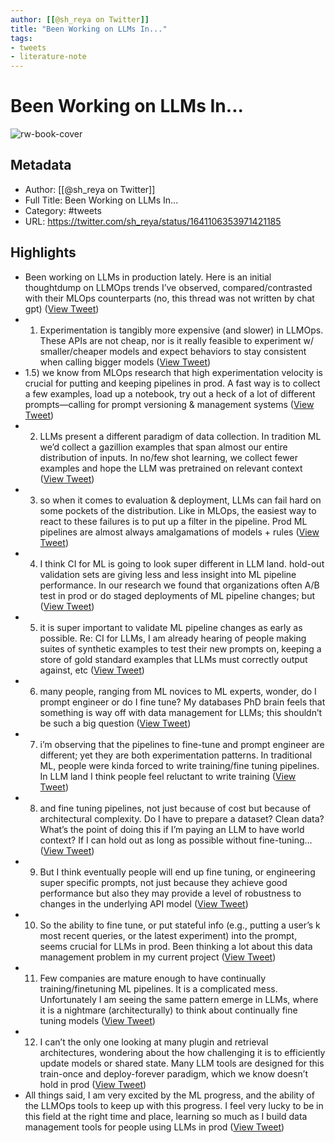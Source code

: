 ```yaml
---
author: [[@sh_reya on Twitter]]
title: "Been Working on LLMs In..."
tags: 
- tweets
- literature-note
---
```

# Been Working on LLMs In...

![rw-book-cover](https://pbs.twimg.com/profile_images/1342529111839944705/hzr44mb5.jpg)

## Metadata
- Author: [[@sh_reya on Twitter]]
- Full Title: Been Working on LLMs In...
- Category: #tweets
- URL: https://twitter.com/sh_reya/status/1641106353971421185

## Highlights
- Been working on LLMs in production lately. Here is an initial thoughtdump on LLMOps trends I’ve observed, compared/contrasted with their MLOps counterparts (no, this thread was not written by chat gpt) ([View Tweet](https://twitter.com/sh_reya/status/1641106353971421185))
- 1) Experimentation is tangibly more expensive (and slower) in LLMOps. These APIs are not cheap, nor is it really feasible to experiment w/ smaller/cheaper models and expect behaviors to stay consistent when calling bigger models ([View Tweet](https://twitter.com/sh_reya/status/1641106356500598786))
- 1.5) we know from MLOps research that high experimentation velocity is crucial for putting and keeping pipelines in prod. A fast way is to collect a few examples, load up a notebook, try out a heck of a lot of different prompts—calling for prompt versioning & management systems ([View Tweet](https://twitter.com/sh_reya/status/1641106358857793538))
- 2) LLMs present a different paradigm of data collection. In tradition ML we’d collect a gazillion examples that span almost our entire distribution of inputs. In no/few shot learning, we collect fewer examples and hope the LLM was pretrained on relevant context ([View Tweet](https://twitter.com/sh_reya/status/1641106360598396928))
- 3) so when it comes to evaluation & deployment, LLMs can fail hard on some pockets of the distribution. Like in MLOps, the easiest way to react to these failures is to put up a filter in the pipeline. Prod ML pipelines are almost always amalgamations of models + rules ([View Tweet](https://twitter.com/sh_reya/status/1641106362217431041))
- 4) I think CI for ML is going to look super different in LLM land. hold-out validation sets are giving less and less insight into ML pipeline performance. In our research we found that organizations often A/B test in prod or do staged deployments of ML pipeline changes; but ([View Tweet](https://twitter.com/sh_reya/status/1641106363760926723))
- 5) it is super important to validate ML pipeline changes as early as possible. Re: CI for LLMs, I am already hearing of people making suites of synthetic examples to test their new prompts on, keeping a store of gold standard examples that LLMs must correctly output against, etc ([View Tweet](https://twitter.com/sh_reya/status/1641106366210387968))
- 6) many people, ranging from ML novices to ML experts, wonder, do I prompt engineer or do I fine tune? My databases PhD brain feels that something is way off with data management for LLMs; this shouldn’t be such a big question ([View Tweet](https://twitter.com/sh_reya/status/1641106367988793351))
- 7) i’m observing that the pipelines to fine-tune and prompt engineer are different; yet they are both experimentation patterns. In traditional ML, people were kinda forced to write training/fine tuning pipelines. In LLM land I think people feel reluctant to write training ([View Tweet](https://twitter.com/sh_reya/status/1641106370911952898))
- 8) and fine tuning pipelines, not just because of cost but because of architectural complexity. Do I have to prepare a dataset? Clean data? What’s the point of doing this if I’m paying an LLM to have world context? If I can hold out as long as possible without fine-tuning… ([View Tweet](https://twitter.com/sh_reya/status/1641106372719964161))
- 9) But I think eventually people will end up fine tuning, or engineering super specific prompts, not just because they achieve good performance but also they may provide a level of robustness to changes in the underlying API model ([View Tweet](https://twitter.com/sh_reya/status/1641106374368313344))
- 10) So the ability to fine tune, or put stateful info (e.g., putting a user’s k most recent queries, or the latest experiment) into the prompt, seems crucial for LLMs in prod. Been thinking a lot about this data management problem in my current project ([View Tweet](https://twitter.com/sh_reya/status/1641106376381595650))
- 11) Few companies are mature enough to have continually training/finetuning ML pipelines. It is a complicated mess. Unfortunately I am seeing the same pattern emerge in LLMs, where it is a nightmare (architecturally) to think about continually fine tuning models ([View Tweet](https://twitter.com/sh_reya/status/1641106378050920452))
- 12) I can’t the only one looking at many plugin and retrieval architectures, wondering about the how challenging it is to efficiently update models or shared state. Many LLM tools are designed for this train-once and deploy-forever paradigm, which we know doesn’t hold in prod ([View Tweet](https://twitter.com/sh_reya/status/1641106379783155713))
- All things said, I am very excited by the ML progress, and the ability of the LLMOps tools to keep up with this progress. I feel very lucky to be in this field at the right time and place, learning so much as I build data management tools for people using LLMs in prod ([View Tweet](https://twitter.com/sh_reya/status/1641106381481861121))

